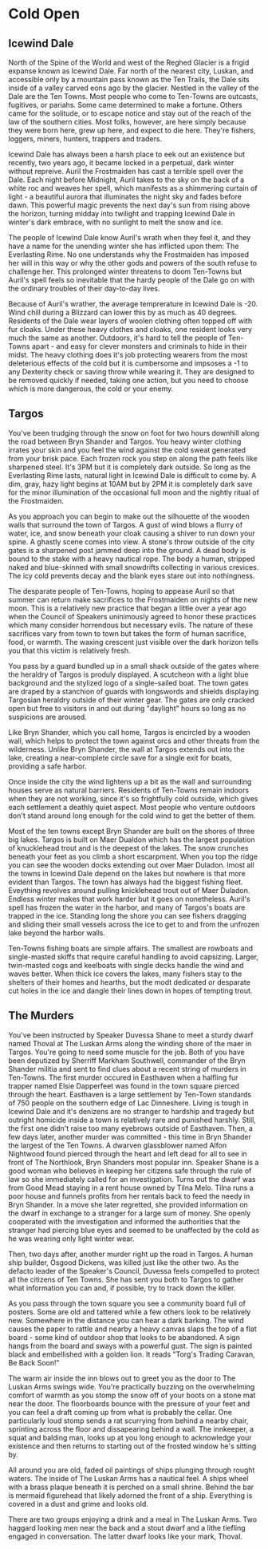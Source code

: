 # Cold Open

## Icewind Dale

North of the Spine of the World and west of the Reghed Glacier is a frigid
expanse known as Icewind Dale. Far north of the nearest city, Luskan, and
accessible only by a mountain pass known as the Ten Trails, the Dale sits inside
of a valley carved eons ago by the glacier. Nestled in the valley of the Dale
are the Ten Towns. Most people who come to Ten-Towns are outcasts, fugitives, or
pariahs. Some came determined to make a fortune. Others came for the solitude,
or to escape notice and stay out of the reach of the law of the southern cities.
Most folks, however, are here simply because they were born here, grew up here,
and expect to die here. They're fishers, loggers, miners, hunters, trappers and
traders.

Icewind Dale has always been a harsh place to eek out an existence but recently,
two years ago, it became locked in a perpetual, dark winter without repreive.
Auril the Frostmaiden has cast a terrible spell over the Dale. Each night before
Midnight, Auril takes to the sky on the back of a white roc and weaves her
spell, which manifests as a shimmering curtain of light - a beautiful aurora
that illuminates the night sky and fades before dawn. This powerful magic
prevents the next day's sun from rising above the horizon, turning midday into
twilight and trapping Icewind Dale in winter's dark embrace, with no sunlight to
melt the snow and ice.

The people of Icewind Dale know Auril's wrath when they feel it, and they have a
name for the unending winter she has inflicted upon them: The Everlasting Rime.
No one understands why the Frostmaiden has imposed her will in this way or why
the other gods and powers of the south refuse to challenge her. This prolonged
winter threatens to doom Ten-Towns but Auril's spell feels so inevitable that
the hardy people of the Dale go on with the ordinary troubles of their
day-to-day lives.

Because of Auril's wrather, the average temprerature in Icewind Dale is -20.
Wind chill during a Blizzard can lower this by as much as 40 degrees. Residents
of the Dale wear layers of woolen clothing often topped off with fur cloaks.
Under these heavy clothes and cloaks, one resident looks very much the same as
another. Outdoors, it's hard to tell the people of Ten-Towns apart - and easy
for clever monsters and criminals to hide in their midst. The heavy clothing
does it's job protecting wearers from the most deleterious effects of the cold
but it is cumbersome and impsoses a -1 to any Dexterity check or saving throw
while wearing it. They are designed to be removed quickly if needed, taking one
action, but you need to choose which is more dangerous, the cold or your enemy.

## Targos

You've been trudging through the snow on foot for two hours downhill along the
road between Bryn Shander and Targos. You heavy winter clothing irrates your
skin and you feel the wind against the cold sweat generated from your brisk
pace. Each frozen rock you step on along the path feels like sharpened steel.
It's 3PM but it is completely dark outside. So long as the Everlasting Rime
lasts, natural light in Icewind Dale is difficult to come by. A dim, gray, hazy
light begins at 10AM but by 2PM it is completely dark save for the minor
illumination of the occasional full moon and the nightly ritual of the
Frostmaiden.

As you approach you can begin to make out the silhouette of the wooden walls
that surround the town of Targos. A gust of wind blows a flurry of water, ice,
and snow beneath your cloak causing a shiver to run down your spine. A ghastly
scene comes into view. A stone's throw outside of the city gates is a sharpened
post jammed deep into the ground. A dead body is bound to the stake with a heavy
nautical rope. The body a human, stripped naked and blue-skinned with small
snowdrifts collecting in various crevices. The icy cold prevents decay and the
blank eyes stare out into nothingness.

The desparate people of Ten-Towns, hoping to appease Auril so that summer can
return make sacrifices to the Frostmaiden on nights of the new moon. This is a
relatively new practice that began a little over a year ago when the Council of
Speakers uninimously agreed to honor these practices which many consider
horrendous but necessary evils. The nature of these sacrifices vary from town to
town but takes the form of human sacrifice, food, or warmth. The waxing crescent
just visible over the dark horizon tells you that this victim is relatively
fresh.

You pass by a guard bundled up in a small shack outside of the gates where the
heraldry of Targos is produly displayed. A scutcheon with a light blue
background and the stylized logo of a single-sailed boat. The town gates are
draped by a stanchion of guards with longswords and shields displaying Targosian
heraldry outside of their winter gear. The gates are only cracked open but free
to visitors in and out during "daylight" hours so long as no suspicions are
aroused.

Like Bryn Shander, which you call home, Targos is encircled by a wooden wall,
which helps to protect the town against orcs and other threats from the
wilderness. Unlike Bryn Shander, the wall at Targos extends out into the lake,
creating a near-complete circle save for a single exit for boats, providing a
safe harbor.

Once inside the city the wind lightens up a bit as the wall and surrounding
houses serve as natural barriers. Residents of Ten-Towns remain indoors when
they are not working, since it's so frightfully cold outside, which gives each
settlement a deathly quiet aspect. Most people who venture outdoors don't stand
around long enough for the cold wind to get the better of them.

Most of the ten towns except Bryn Shander are built on the shores of three big
lakes. Targos is built on Maer Dualdon which has the largest population of
knucklehead trout and is the deepest of the lakes. The snow crunches beneath
your feet as you climb a short escarpment. When you top the ridge you can see
the wooden docks extending out over Maer Duladon. lmost all the towns in Icewind
Dale depend on the lakes but nowhere is that more evident than Targos. The town
has always had the biggest fishing fleet. Eveything revolves around pulling
knicklehead trout out of Maer Duladon. Endless winter makes that work harder but
it goes on nonetheless. Auril's spell has frozen the water in the harbor, and
many of Targos's boats are trapped in the ice. Standing long the shore you can
see fishers dragging and sliding their small vessels across the ice to get to
and from the unfrozen lake beyond the harbor walls.

Ten-Towns fishing boats are simple affairs. The smallest are rowboats and
single-masted skiffs that require careful handling to avoid capsizing. Larger,
twin-masted cogs and keelboats with single decks handle the wind and waves
better. When thick ice covers the lakes, many fishers stay to the shelters of
their homes and hearths, but the modt dedicated or desparate cut holes in the
ice and dangle their lines down in hopes of tempting trout.

## The Murders

You've been instructed by Speaker Duvessa Shane to meet a sturdy dwarf named
Thoval at The Luskan Arms along the winding shore of the maer in Targos. You're
going to need some muscle for the job. Both of you have been deputized by
Sherriff Markham Southwell, commander of the Bryn Shander militia and sent to
find clues about a recent string of murders in Ten-Towns. The first murder
occured in Easthaven when a halfling fur trapper named Elsie Dapperfeet was
found in the town square pierced through the heart. Easthaven is a large
settlement by Ten-Town standards of 750 people on the southern edge of Lac
Dinneshere. Living is tough in Icewind Dale and it's denizens are no stranger to
hardship and tragedy but outright homicide inside a town is relatively rare and
punished harshly. Still, the first one didn't raise too many eyebrows outside of
Easthaven. Then, a few days later, another murder was committed - this time in
Bryn Shander the largest of the Ten Towns. A dwarven glassblower named Alfon
Nightwood found pierced through the heart and left dead for all to see in front
of The Northlook, Bryn Shanders most popular inn. Speaker Shane is a good woman
who believes in keeping her citizens safe through the rule of law so she
immediately called for an investigation. Turns out the dwarf was from Good Mead
staying in a rent house owned by Tilna Melo. Tilna runs a poor house and funnels
profits from her rentals back to feed the needy in Bryn Shander. In a move she
later regretted, she provided information on the dwarf in exchange to a stranger
for a large sum of money. She openly cooperated with the investigation and
informed the authorities that the stranger had piercing blue eyes and seemed to
be unaffected by the cold as he was wearing only light winter wear.

Then, two days after, another murder right up the road in Targos. A human ship
builder, Osgood Dickens, was killed just like the other two. As the defacto
leader of the Speaker's Council, Duvessa feels compelled to protect all the
citizens of Ten Towns. She has sent you both to Targos to gather what
information you can and, if possible, try to track down the killer.

As you pass through the town square you see a community board full of posters.
Some are old and tattered while a few others look to be relatively new.
Somewhere in the distance you can hear a dark barking. The wind causes the paper
to rattle and nearby a heavy canvas slaps the top of a flat board - some kind of
outdoor shop that looks to be abandoned. A sign hangs from the board and sways
with a powerful gust. The sign is painted black and embellished with a golden
lion. It reads "Torg's Trading Caravan, Be Back Soon!"

The warm air inside the inn blows out to greet you as the door to The Luskan
Arms swings wide. You're practically buzzing on the overwhelming comfort of
warmth as you stomp the snow off of your boots on a stone mat near the door. The
floorboards bounce with the pressure of your feet and you can feel a draft
coming up from what is probably the cellar. One particularly loud stomp sends a
rat scurrying from behind a nearby chair, sprinting across the floor and
dissapearing behind a wall. The innkeeper, a squat and balding man, looks up at
you long enough to acknowledge your existence and then returns to starting out
of the frosted window he's sitting by.

All around you are old, faded oil paintings of ships plunging through rought
waters. The inside of The Luskan Arms has a nautical feel. A ships wheel with a
brass plaque beneath it is perched on a small shrine. Behind the bar is mermaid
figurehead that likely adorned the front of a ship. Everything is covered in a
dust and grime and looks old.

There are two groups enjoying a drink and a meal in The Luskan Arms. Two haggard
looking men near the back and a stout dwarf and a lithe tiefling engaged in
conversation. The latter dwarf looks like your mark, Thoval.
